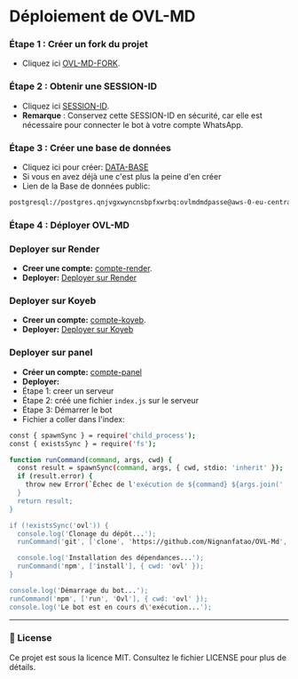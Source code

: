 # Déploiement de OVL-MD

### Étape 1 : Créer un fork du projet
- Cliquez ici [OVL-MD-FORK](https://github.com/Nignanfatao/OVL-Md/fork).

### Étape 2 : Obtenir une SESSION-ID
- Cliquez ici [SESSION-ID](https://xenophobic-nelia-ainz-oest-org-5bf6622e.koyeb.app/).
- **Remarque** : Conservez cette SESSION-ID en sécurité, car elle est nécessaire pour connecter le bot à votre compte WhatsApp.

### Étape 3 : Créer une base de données
- Cliquez ici pour créer: [DATA-BASE](https://supabase.com)
- Si vous en avez déjà une c'est plus la peine d'en créer
- Lien de la Base de données public:
```sh
postgresql://postgres.qnjvgxwyncnsbpfxwrbq:ovlmdmdpasse@aws-0-eu-central-1.pooler.supabase.com:6543/postgres
```

### Étape 4 : Déployer OVL-MD

### Deployer sur Render
- **Creer une compte:** [compte-render](https://dashboard.render.com/register).
- **Deployer:** [Deployer sur Render](https://dashboard.render.com/web/new)

### Deployer sur Koyeb
- **Creer un compte:** [compte-koyeb](https://app.koyeb.com/auth/signup).
- **Deployer:** [Deployer sur Koyeb](https://app.koyeb.com/deploy?name=ovl-md&type=git&repository=Nignanfatao%2FOVL-Md&branch=main&builder=dockerfile&env%5BSESSION-ID%5D=Ovl-SESSION-ID&env%5BMODE%5D=public&env%5BNOM_OWNER%5D=Ainz&env%5BNUMERO_OWNER%5D=226xxxxxxxx&env%5BPEFIXE%5D=%F0%9F%8E%90&env%5BMENU%5D=https%3A%2F%2Fi.ibb.co%2Fynx9QcZ%2Fimage.jpg&env%5BDATABASE%5D=postgresql%3A%2F%2Fpostgres.qnjvgxwyncnsbpfxwrbq%3Aovlmdmdpasse%40aws-0-eu-central-1.pooler.supabase.com%3A6543%2Fpostgres&ports=8000%3Bhttp%3B%2F)
### Deployer sur panel
- **Créer un compte:** [compte-panel](https://bot-hosting.net) 
- **Deployer:**
- Étape 1: creer un serveur
- Étape 2: créé une fichier ```index.js``` sur le serveur
- Étape 3: Démarrer le bot
- Fichier a coller dans l'index:
```sh
const { spawnSync } = require('child_process');
const { existsSync } = require('fs');

function runCommand(command, args, cwd) {
  const result = spawnSync(command, args, { cwd, stdio: 'inherit' });
  if (result.error) {
    throw new Error(`Échec de l'exécution de ${command} ${args.join(' ')} : ${result.error.message}`);
  }
  return result;
}

if (!existsSync('ovl')) {
  console.log('Clonage du dépôt...');
  runCommand('git', ['clone', 'https://github.com/Nignanfatao/OVL-Md', 'ovl']);

  console.log('Installation des dépendances...');
  runCommand('npm', ['install'], { cwd: 'ovl' });
}

console.log('Démarrage du bot...');
runCommand('npm', ['run', 'Ovl'], { cwd: 'ovl' });
console.log('Le bot est en cours d\'exécution...');
```
---

### 📄 License

Ce projet est sous la licence MIT. Consultez le fichier LICENSE pour plus de détails.
